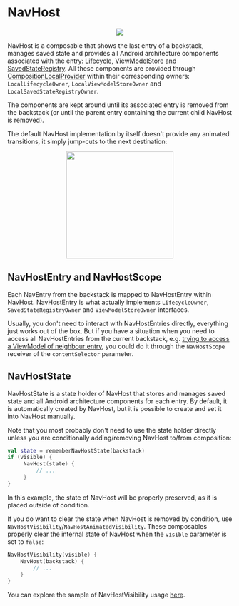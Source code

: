 # NavHost

<p align="center">
    <img src="https://github.com/olshevski/compose-navigation-reimagined/assets/5606565/2dc31921-c822-4dfa-bf92-620feedc5e9f" />
</p>

NavHost is a composable that shows the last entry of a backstack, manages saved state and provides all Android architecture components associated with the entry: [Lifecycle](https://developer.android.com/reference/androidx/lifecycle/Lifecycle), [ViewModelStore](https://developer.android.com/reference/androidx/lifecycle/ViewModelStore) and [SavedStateRegistry](https://developer.android.com/reference/androidx/savedstate/SavedStateRegistry). All these components are provided through [CompositionLocalProvider](https://developer.android.com/jetpack/compose/compositionlocal) within their corresponding owners: `LocalLifecycleOwner`, `LocalViewModelStoreOwner` and `LocalSavedStateRegistryOwner`.

The components are kept around until its associated entry is removed from the backstack (or until the parent entry containing the current child NavHost is removed).

The default NavHost implementation by itself doesn't provide any animated transitions, it simply jump-cuts to the next destination:

<p align="center">
    <img width="240" src="https://user-images.githubusercontent.com/5606565/152329130-7a90c412-197a-4930-baac-8af81ef16fee.gif" />
</p>

## NavHostEntry and NavHostScope

Each NavEntry from the backstack is mapped to NavHostEntry within NavHost. NavHostEntry is what actually implements `LifecycleOwner`, `SavedStateRegistryOwner` and `ViewModelStoreOwner` interfaces.

Usually, you don't need to interact with NavHostEntries directly, everything just works out of the box. But if you have a situation when you need to access all NavHostEntries from the current backstack, e.g. [trying to access a ViewModel of neighbour entry](/compose-navigation-reimagined/view-models/#accessing-viewmodels-of-backstack-entries), you could do it through the `NavHostScope` receiver of the `contentSelector` parameter.

## NavHostState

NavHostState is a state holder of NavHost that stores and manages saved state and all Android architecture components for each entry. By default, it is automatically created by NavHost, but it is possible to create and set it into NavHost manually.

Note that you most probably don't need to use the state holder directly unless you are conditionally adding/removing NavHost to/from composition:

```kotlin
val state = rememberNavHostState(backstack)
if (visible) {
     NavHost(state) {
         // ...
     }
}
```

In this example, the state of NavHost will be properly preserved, as it is placed outside of condition.

If you do want to clear the state when NavHost is removed by condition, use `NavHostVisibility`/`NavHostAnimatedVisibility`. These composables properly clear the internal state of NavHost when the `visible` parameter is set to `false`:

```kotlin
NavHostVisibility(visible) {
    NavHost(backstack) {
        // ...
    }
}
```

You can explore the sample of NavHostVisibility usage [here](https://github.com/olshevski/compose-navigation-reimagined/blob/main/sample/src/main/kotlin/dev/olshevski/navigation/reimagined/sample/ui/experimental/BetterDialogTransitionsScreen.kt).
